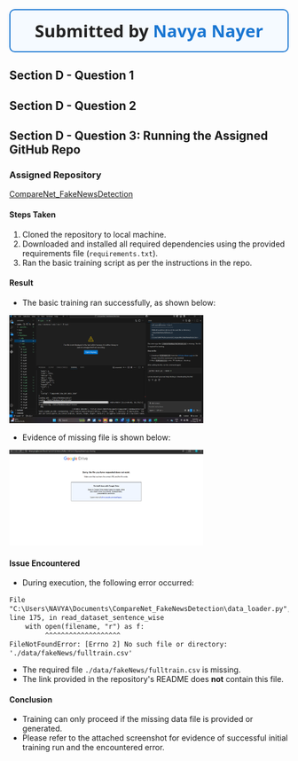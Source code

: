
<div align="center" style="border:2px solid #1976d2; background:#f5faff; border-radius:10px; padding:16px; margin-bottom:24px;">
    <h1 style="margin:0; font-size:2.2em; font-family:Segoe UI,Arial,sans-serif; color:#222;">Submitted by <span style="color:#1976d2;">Navya Nayer</span></h1>
</div>

## Section D - Question 1


## Section D - Question 2



## Section D - Question 3: Running the Assigned GitHub Repo

### Assigned Repository
[CompareNet_FakeNewsDetection](https://github.com/BUPT-GAMMA/CompareNet_FakeNewsDetection)

#### Steps Taken
1. Cloned the repository to local machine.
2. Downloaded and installed all required dependencies using the provided requirements file (`requirements.txt`).
3. Ran the basic training script as per the instructions in the repo.

#### Result
- The basic training ran successfully, as shown below:

<img src="run-git.png" alt="Training Run Screenshot" width="350" />

- Evidence of missing file is shown below:

<img src="file-not-there.png" alt="Missing File Screenshot" width="350" />

#### Issue Encountered
- During execution, the following error occurred:

```
File "C:\Users\NAVYA\Documents\CompareNet_FakeNewsDetection\data_loader.py", line 175, in read_dataset_sentence_wise
    with open(filename, "r") as f:
         ^^^^^^^^^^^^^^^^^^^
FileNotFoundError: [Errno 2] No such file or directory: './data/fakeNews/fulltrain.csv'
```

- The required file `./data/fakeNews/fulltrain.csv` is missing.
- The link provided in the repository's README does **not** contain this file.

#### Conclusion
- Training can only proceed if the missing data file is provided or generated.
- Please refer to the attached screenshot for evidence of successful initial training run and the encountered error.

